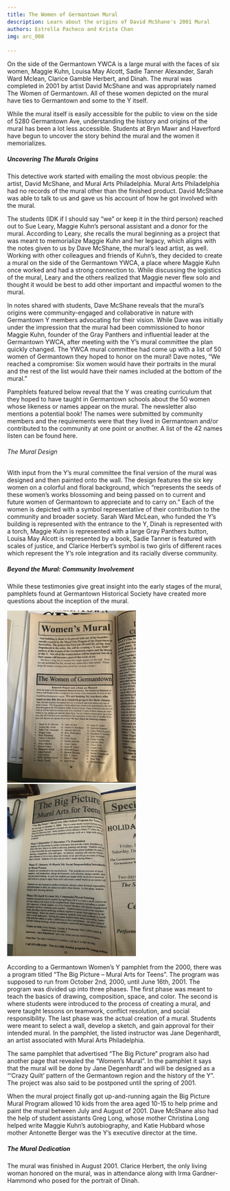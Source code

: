 ```yaml
---
title: The Women of Germantown Mural
description: Learn about the origins of David McShane's 2001 Mural
authors: Estrella Pacheco and Krista Chan
img: arc_008

---
```


On the side of the Germantown YWCA is a large mural with the faces of six women, Maggie Kuhn, Louisa May Alcott, Sadie Tanner Alexander, Sarah Ward Mclean, Clarice Gamble Herbert, and Dinah. The mural was completed in 2001 by artist David McShane and was appropriately named The Women of Germantown. All of these women depicted on the mural have ties to Germantown and some to the Y itself. 
 
While the mural itself is easily accessible for the public to view on the side of 5280 Germantown Ave, understanding the history and origins of the mural has been a lot less accessible. Students at Bryn Mawr and Haverford have begun to uncover the story behind the mural and the women it memorializes.  

##### *Uncovering The Murals Origins*

This detective work started with emailing the most obvious people: the artist, David McShane, and Mural Arts Philadelphia. Mural Arts Philadelphia had no records of the mural other than the finished product. David McShane was able to talk to us and gave us his account of how he got involved with the mural. 
 
The students (IDK if I should say “we” or keep it in the third person)  reached out to Sue Leary, Maggie Kuhn’s personal assistant and a donor for the mural. According to Leary, she recalls the mural beginning as a project that was meant to memorialize Maggie Kuhn and her legacy, which aligns with the notes given to us by Dave McShane, the mural’s lead artist, as well. Working with other colleagues and friends of Kuhn’s, they decided to create a mural on the side of the Germantown YWCA, a place where Maggie Kuhn once worked and had a strong connection to. While discussing the logistics of the mural, Leary and the others realized that Maggie never flew solo and thought it would be best to add other important and impactful women to the mural. 

In notes shared with students, Dave McShane reveals that the mural’s origins were community-engaged and collaborative in nature with Germantown Y members advocating for their vision. While Dave was initially under the impression that the mural had been commissioned to honor Maggie Kuhn, founder of the Gray Panthers and influential leader at the Germantown YWCA, after meeting with the Y’s mural committee the plan quickly changed. The YWCA mural committee had come up with a list of 50 women of Germantown they hoped to honor on the mural! Dave notes, “We reached a compromise:  Six women would have their portraits in the mural and the rest of the list would have their names included at the bottom of the mural.” 
 
Pamphlets featured below reveal that the Y was creating curriculum that they hoped to have taught in Germantown schools about the 50 women whose likeness or names appear on the mural. The newsletter also mentions a potential book! The names were submitted by community members and the requirements were that they lived in Germantown and/or contributed to the community at one point or another. A list of the 42 names listen can be found here.  

###### *The Mural Design*

With input from the Y’s mural committee the final version of the mural was designed and then painted onto the wall. The design features the six key women on a colorful and floral background, which “represents the seeds of these women’s works blossoming and being passed on to current and future women of Germantown to appreciate and to carry on.” Each of the women is depicted with a symbol representative of their contribution to the community and broader society. Sarah Ward McLean, who funded the Y’s building is represented with the entrance to the Y, Dinah is represented with a torch, Maggie Kuhn is represented with a large Gray Panthers button, Louisa May Alcott is represented by a book, Sadie Tanner is featured with scales of justice, and Clarice Herbert’s symbol is two girls of different races which represent the Y’s role integration and its racially diverse community. 


##### *Beyond the Mural: Community Involvement*

While these testimonies give great insight into the early stages of the mural, pamphlets found at Germantown Historical Society have created more questions about the inception of the mural. 

<img src="https://github.com/digbmc/germantown-y/blob/Mural/assets/pics/Listofwomensnames.jpg" Width="300" Height="400"> <img src="https://github.com/digbmc/germantown-y/blob/Mural/assets/pics/Muralphases.jpg" Width="300" Height="400"> 




According to a Germantown Women’s Y pamphlet from the 2000, there was a program titled “The Big Picture – Mural Arts for Teens”. The program was supposed to run from October 2nd, 2000, until June 16th, 2001. The program was divided up into three phases. The first phase was meant to teach the basics of drawing, composition, space, and color. The second is where students were introduced to the process of creating a mural, and were taught lessons on teamwork, conflict resolution, and social responsibility. The last phase was the actual creation of a mural. Students were meant to select a wall, develop a sketch, and gain approval for their intended mural. In the pamphlet, the listed instructor was Jane Degenhardt, an artist associated with Mural Arts Philadelphia. 

The same pamphlet that advertised “The Big Picture” program also had another page that revealed the “Women’s Mural”. In the pamphlet it says that the mural will be done by Jane Degenhardt and will be designed as a “‘Crazy Quilt’ pattern of the Germantown region and the history of the Y”. The project was also said to be postponed until the spring of 2001. 

When the mural project finally got up-and-running again the Big Picture Mural Program allowed 10 kids from the area aged 10-15 to help prime and paint the mural between July and August of 2001. Dave McShane also had the help of student assistants Greg Long, whose mother Christina Long helped write Maggie Kuhn’s autobiography, and Katie Hubbard whose mother Antonette Berger was the Y’s executive director at the time. 

##### *The Mural Dedication*

The mural was finished in August 2001. Clarice Herbert, the only living woman honored on the mural, was in attendance along with Irma Gardner-Hammond who posed for the portrait of Dinah.  

[^fn1]: example footnote

